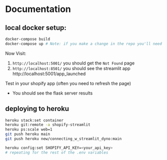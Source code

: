 
# Documentation

## local docker setup:
```sh
docker-compose build
docker-compose up # Note: if you make a change in the repo you'll need to run docker-compose build first, then run docker-compose up again
```

Now Visit: 
1. `http://localhost:5001/` you should get the `Not Found` page
2. `http://localhost:8501/` you should see the streamlit app
http://localhost:5001/app_launched

Test in your shopify app (often you need to refresh the page)
- You should see the flask server results 


## deploying to heroku
```sh
heroku stack:set container
heroku git:remote -a shopify-streamlit
heroku ps:scale web=1
git push heroku main
git push heroku new/connecting_w_streamlit_dyno:main

heroku config:set SHOPIFY_API_KEY=<your_api_key>
# repeating for the rest of the .env variables
```